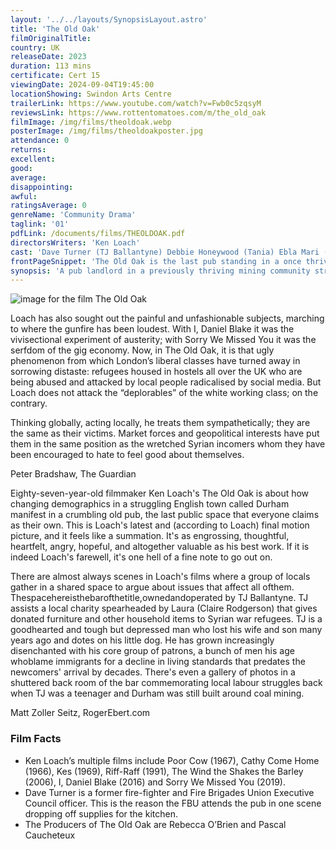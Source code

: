 ```yaml
---
layout: '../../layouts/SynopsisLayout.astro'
title: 'The Old Oak'
filmOriginalTitle:
country: UK
releaseDate: 2023
duration: 113 mins
certificate: Cert 15
viewingDate: 2024-09-04T19:45:00
locationShowing: Swindon Arts Centre
trailerLink: https://www.youtube.com/watch?v=Fwb0c5zqsyM
reviewsLink: https://www.rottentomatoes.com/m/the_old_oak
filmImage: /img/films/theoldoak.webp
posterImage: /img/films/theoldoakposter.jpg
attendance: 0
returns:
excellent:
good:
average:
disappointing:
awful:
ratingsAverage: 0
genreName: 'Community Drama'
taglink: '01'
pdfLink: /documents/films/THEOLDOAK.pdf
directorsWriters: 'Ken Loach'
cast: 'Dave Turner (TJ Ballantyne) Debbie Honeywood (Tania) Ebla Mari (Yara)'
frontPageSnippet: 'The Old Oak is the last pub standing in a once thriving mining village in northern England.  A group of Syrian refugees move into the village, causing a rift with the community.  In an unlikely friendship TJ meets a young Syrian named Yara which helps the situation.'
synopsis: 'A pub landlord in a previously thriving mining community struggles to hold onto his pub. Meanwhile, tensions rise in the town when Syrian refugees are placed in the empty houses in the community.'
---
```


![image for the film The Old Oak](/img/films/theoldoak.webp)

Loach has also sought out the painful and unfashionable subjects, marching to where the gunfire has been loudest. With I, Daniel Blake it was the vivisectional experiment of austerity; with Sorry We Missed You it was the serfdom of the gig economy. Now, in The Old Oak, it is that ugly phenomenon from which London’s liberal classes have turned away in sorrowing distaste: refugees housed in hostels all over the UK who are being abused and attacked by local people radicalised by social media.
But Loach does not attack the “deplorables” of the white working class; on the contrary.

Thinking globally, acting locally, he treats them sympathetically; they are the same as their victims. Market forces and geopolitical interests
have put them in the same position as the
wretched Syrian incomers whom they have
been encouraged to hate to feel good about
themselves.

<div class="review__author review__author--review1"> 
Peter Bradshaw, The Guardian
</div>

Eighty-seven-year-old filmmaker Ken Loach's The Old Oak is about how changing demographics in a struggling English town called Durham manifest in a crumbling old pub, the last public space that everyone claims as their own. This is Loach's latest and (according to Loach) final motion picture, and it feels like a summation. It's as engrossing, thoughtful, heartfelt, angry, hopeful, and altogether valuable as his best work. If it is indeed Loach's farewell, it's one hell of a fine note to go out on.

There are almost always scenes in Loach's films where a group of locals gather in a shared space to argue about issues that affect all ofthem. Thespacehereisthebarofthetitle,ownedandoperated by TJ Ballantyne. TJ assists a local charity spearheaded by Laura (Claire Rodgerson) that gives donated furniture and other household items to Syrian war refugees. TJ is a goodhearted and tough but depressed man who lost his wife and son many years ago and dotes on his little dog. He has grown increasingly disenchanted with his core group of patrons, a bunch of men his age whoblame immigrants for a decline in living standards that predates the newcomers' arrival by decades. There's even a gallery of photos in a shuttered back room of the bar commemorating local labour struggles back when TJ was a teenager and Durham was still built around coal mining.

<div class="review__author"> 
Matt Zoller Seitz, RogerEbert.com
</div>

### Film Facts

-   Ken Loach’s multiple films include Poor Cow (1967), Cathy Come Home (1966), Kes (1969), Riff-Raff (1991), The Wind the Shakes the Barley (2006), I, Daniel Blake (2016) and Sorry We Missed You (2019).
-   Dave Turner is a former fire-fighter and Fire Brigades Union Executive Council officer. This is the reason the FBU attends the pub in one scene dropping off supplies for the kitchen.
-   The Producers of The Old Oak are Rebecca O’Brien and Pascal Caucheteux
